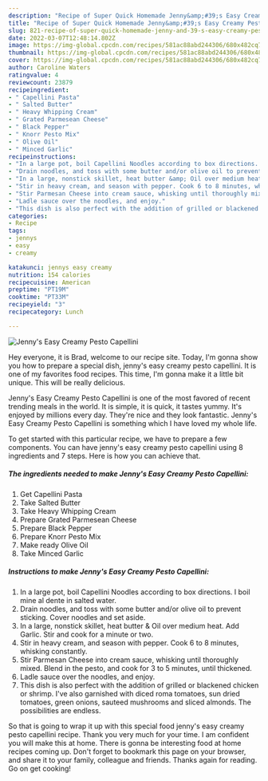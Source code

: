```yaml
---
description: "Recipe of Super Quick Homemade Jenny&amp;#39;s Easy Creamy Pesto Capellini"
title: "Recipe of Super Quick Homemade Jenny&amp;#39;s Easy Creamy Pesto Capellini"
slug: 821-recipe-of-super-quick-homemade-jenny-and-39-s-easy-creamy-pesto-capellini
date: 2022-03-07T12:48:14.802Z
image: https://img-global.cpcdn.com/recipes/581ac88abd244306/680x482cq70/jennys-easy-creamy-pesto-capellini-recipe-main-photo.jpg
thumbnail: https://img-global.cpcdn.com/recipes/581ac88abd244306/680x482cq70/jennys-easy-creamy-pesto-capellini-recipe-main-photo.jpg
cover: https://img-global.cpcdn.com/recipes/581ac88abd244306/680x482cq70/jennys-easy-creamy-pesto-capellini-recipe-main-photo.jpg
author: Caroline Waters
ratingvalue: 4
reviewcount: 23879
recipeingredient:
- " Capellini Pasta"
- " Salted Butter"
- " Heavy Whipping Cream"
- " Grated Parmesean Cheese"
- " Black Pepper"
- " Knorr Pesto Mix"
- " Olive Oil"
- " Minced Garlic"
recipeinstructions:
- "In a large pot, boil Capellini Noodles according to box directions. I boil mine al dente in salted water."
- "Drain noodles, and toss with some butter and/or olive oil to prevent sticking. Cover noodles and set aside."
- "In a large, nonstick skillet, heat butter &amp; Oil over medium heat. Add Garlic. Stir and cook for a minute or two."
- "Stir in heavy cream, and season with pepper. Cook 6 to 8 minutes, whisking constantly."
- "Stir Parmesan Cheese into cream sauce, whisking until thoroughly mixed. Blend in the pesto, and cook for 3 to 5 minutes, until thickened."
- "Ladle sauce over the noodles, and enjoy."
- "This dish is also perfect with the addition of grilled or blackened chicken or shrimp. I&#39;ve also garnished with diced roma tomatoes, sun dried tomatoes, green onions, sauteed mushrooms and sliced almonds. The possibilities are endless."
categories:
- Recipe
tags:
- jennys
- easy
- creamy

katakunci: jennys easy creamy 
nutrition: 154 calories
recipecuisine: American
preptime: "PT19M"
cooktime: "PT33M"
recipeyield: "3"
recipecategory: Lunch

---
```



![Jenny&#39;s Easy Creamy Pesto Capellini](https://img-global.cpcdn.com/recipes/581ac88abd244306/680x482cq70/jennys-easy-creamy-pesto-capellini-recipe-main-photo.jpg)

Hey everyone, it is Brad, welcome to our recipe site. Today, I'm gonna show you how to prepare a special dish, jenny&#39;s easy creamy pesto capellini. It is one of my favorites food recipes. This time, I'm gonna make it a little bit unique. This will be really delicious.



Jenny&#39;s Easy Creamy Pesto Capellini is one of the most favored of recent trending meals in the world. It is simple, it is quick, it tastes yummy. It's enjoyed by millions every day. They're nice and they look fantastic. Jenny&#39;s Easy Creamy Pesto Capellini is something which I have loved my whole life.


To get started with this particular recipe, we have to prepare a few components. You can have jenny&#39;s easy creamy pesto capellini using 8 ingredients and 7 steps. Here is how you can achieve that.

<!--inarticleads1-->

##### The ingredients needed to make Jenny&#39;s Easy Creamy Pesto Capellini:

1. Get  Capellini Pasta
1. Take  Salted Butter
1. Take  Heavy Whipping Cream
1. Prepare  Grated Parmesean Cheese
1. Prepare  Black Pepper
1. Prepare  Knorr Pesto Mix
1. Make ready  Olive Oil
1. Take  Minced Garlic




<!--inarticleads2-->

##### Instructions to make Jenny&#39;s Easy Creamy Pesto Capellini:

1. In a large pot, boil Capellini Noodles according to box directions. I boil mine al dente in salted water.
1. Drain noodles, and toss with some butter and/or olive oil to prevent sticking. Cover noodles and set aside.
1. In a large, nonstick skillet, heat butter &amp; Oil over medium heat. Add Garlic. Stir and cook for a minute or two.
1. Stir in heavy cream, and season with pepper. Cook 6 to 8 minutes, whisking constantly.
1. Stir Parmesan Cheese into cream sauce, whisking until thoroughly mixed. Blend in the pesto, and cook for 3 to 5 minutes, until thickened.
1. Ladle sauce over the noodles, and enjoy.
1. This dish is also perfect with the addition of grilled or blackened chicken or shrimp. I&#39;ve also garnished with diced roma tomatoes, sun dried tomatoes, green onions, sauteed mushrooms and sliced almonds. The possibilities are endless.




So that is going to wrap it up with this special food jenny&#39;s easy creamy pesto capellini recipe. Thank you very much for your time. I am confident you will make this at home. There is gonna be interesting food at home recipes coming up. Don't forget to bookmark this page on your browser, and share it to your family, colleague and friends. Thanks again for reading. Go on get cooking!
